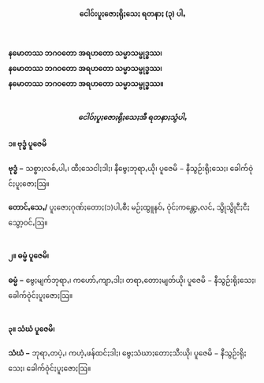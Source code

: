 <h4 style="text-align:center">ငေါဝ်းပူႏဇောႏရိုႏသေႏ ရတနာႏ (၃) ပါꩻ</h4><br>

<strong>နမောတဿ ဘဂဝတော အရဟတော သမ္မာသမ္ဗုဒ္ဓဿ၊</strong><br>
<strong>နမောတဿ ဘဂဝတော အရဟတော သမ္မာသမ္ဗုဒ္ဓဿ၊</strong><br>
<strong>နမောတဿ ဘဂဝတော အရဟတော သမ္မာသမ္ဗုဒ္ဓဿ။</strong><br>
<br>
<h5 style="text-align:center">ငေါဝ်ႏပူႏဇောႏရိုႏသေႏအီ ရတနာႏသွံပါꩻ</h5>
<h4>၁။ ဗုဒ္ဓံ ပူဇေမိ</h4>
<strong>ဗုဒ္ဓံ −</strong> သစ္စာႏလစ်ꩻပါꩻ၊ ထီႏသေငါႏဒါႏ၊ နီဗွေႏဘုရာꩻယို၊ ပူဇေမိ − နီသွဉ်းရိုႏသေႏ၊ ခေါက်ဝုဲင်ႏပူႏဇောႏဩ။
<br><br>
<strong>တောင်ꩻသေꩻ/</strong> ပူႏဇောႏဂုဏ်ႏတောႏ(၁)ပါꩻစီႏ မဉ်ႏထွူနဝ်ꩻ ဝုဲင်ႏကန္တော့ꩻလင်ꩻ သွိုသွိုငီႏငီႏသွော့ဝင်ꩻဩ။
<br><br>
<h4>၂။ ဓမ္မံ ပူဇေမိ၊</h4>
<strong>ဓမ္မံ −</strong> ဗွေႏမျက်ဘုရာꩻ၊ ကဟော်ꩻကျာꩻဒါႏ၊ တရာꩻတောႏမျတ်ယို၊ ပူဇေမိ − နီသွဉ်းရိုႏသေႏ၊ ခေါက်ဝုဲင်ႏပူႏဇောႏဩ။<br>
<br>
<h4>၃။ သံဃံ ပူဇေမိ၊</h4>
<strong>သံဃံ −</strong> ဘုရာꩻတပဲ့ꩻ၊ ကဟဲ့ꩻဖန်ထင်ႏဒါႏ၊ ဗွေႏသံဃာႏတောႏသီးယို၊ ပူဇေမိ − နီသွဉ်းရိုႏသေႏ၊ ခေါက်ဝုဲင်ႏပူႏဇောႏဩ။<br>